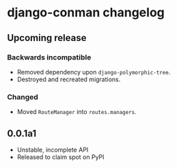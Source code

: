 # django-conman changelog

## Upcoming release

### Backwards incompatible

* Removed dependency upon `django-polymorphic-tree`.
* Destroyed and recreated migrations.

### Changed

* Moved `RouteManager` into `routes.managers`.

## 0.0.1a1
* Unstable, incomplete API
* Released to claim spot on PyPI
